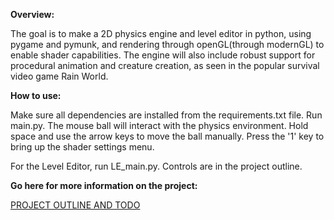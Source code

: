 **Overview:**

The goal is to make a 2D physics engine and level editor in python, using pygame and pymunk, and rendering through openGL(through modernGL) to enable shader capabilities.
The engine will also include robust support for procedural animation and creature creation, as seen in the popular survival video game Rain World.

**How to use:**

Make sure all dependencies are installed from the requirements.txt file.
Run main.py.
The mouse ball will interact with the physics environment. 
Hold space and use the arrow keys to move the ball manually.
Press the '1' key to bring up the shader settings menu.

For the Level Editor, run LE_main.py. Controls are in the project outline.

**Go here for more information on the project:**

[PROJECT OUTLINE AND TODO](TODO_AND_OUTLINE.txt)

